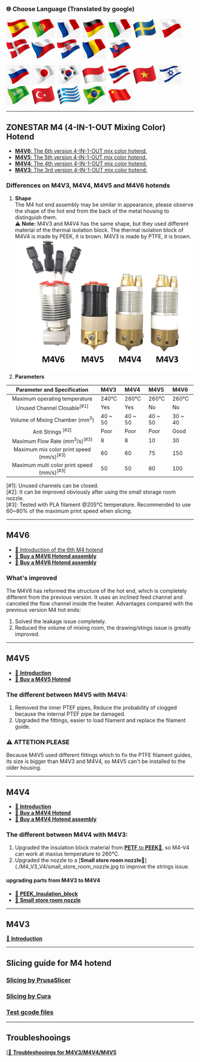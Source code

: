 ### :globe_with_meridians: Choose Language (Translated by google)
[![](../../lanpic/ES.png)](https://github-com.translate.goog/ZONESTAR3D/Upgrade-kit-guide/tree/main/HOTEND/M4%20%204-IN-1-OUT%20Mixing%20Color%20Hotend?_x_tr_sl=en&_x_tr_tl=es)
[![](../../lanpic/PT.png)](https://github-com.translate.goog/ZONESTAR3D/Upgrade-kit-guide/tree/main/HOTEND/M4%20%204-IN-1-OUT%20Mixing%20Color%20Hotend?_x_tr_sl=en&_x_tr_tl=pt)
[![](../../lanpic/FR.png)](https://github-com.translate.goog/ZONESTAR3D/Upgrade-kit-guide/tree/main/HOTEND/M4%20%204-IN-1-OUT%20Mixing%20Color%20Hotend?_x_tr_sl=en&_x_tr_tl=fr)
[![](../../lanpic/DE.png)](https://github-com.translate.goog/ZONESTAR3D/Upgrade-kit-guide/tree/main/HOTEND/M4%20%204-IN-1-OUT%20Mixing%20Color%20Hotend?_x_tr_sl=en&_x_tr_tl=de)
[![](../../lanpic/IT.png)](https://github-com.translate.goog/ZONESTAR3D/Upgrade-kit-guide/tree/main/HOTEND/M4%20%204-IN-1-OUT%20Mixing%20Color%20Hotend?_x_tr_sl=en&_x_tr_tl=it)
[![](../../lanpic/SW.png)](https://github-com.translate.goog/ZONESTAR3D/Upgrade-kit-guide/tree/main/HOTEND/M4%20%204-IN-1-OUT%20Mixing%20Color%20Hotend?_x_tr_sl=en&_x_tr_tl=sv)
[![](../../lanpic/PL.png)](https://github-com.translate.goog/ZONESTAR3D/Upgrade-kit-guide/tree/main/HOTEND/M4%20%204-IN-1-OUT%20Mixing%20Color%20Hotend?_x_tr_sl=en&_x_tr_tl=pl)
[![](../../lanpic/DK.png)](https://github-com.translate.goog/ZONESTAR3D/Upgrade-kit-guide/tree/main/HOTEND/M4%20%204-IN-1-OUT%20Mixing%20Color%20Hotend?_x_tr_sl=en&_x_tr_tl=da)
[![](../../lanpic/CZ.png)](https://github-com.translate.goog/ZONESTAR3D/Upgrade-kit-guide/tree/main/HOTEND/M4%20%204-IN-1-OUT%20Mixing%20Color%20Hotend?_x_tr_sl=en&_x_tr_tl=cs)
[![](../../lanpic/HR.png)](https://github-com.translate.goog/ZONESTAR3D/Upgrade-kit-guide/tree/main/HOTEND/M4%20%204-IN-1-OUT%20Mixing%20Color%20Hotend?_x_tr_sl=en&_x_tr_tl=hr)
[![](../../lanpic/RO.png)](https://github-com.translate.goog/ZONESTAR3D/Upgrade-kit-guide/tree/main/HOTEND/M4%20%204-IN-1-OUT%20Mixing%20Color%20Hotend?_x_tr_sl=en&_x_tr_tl=ro)
[![](../../lanpic/SK.png)](https://github-com.translate.goog/ZONESTAR3D/Upgrade-kit-guide/tree/main/HOTEND/M4%20%204-IN-1-OUT%20Mixing%20Color%20Hotend?_x_tr_sl=en&_x_tr_tl=sk)


[![](../../lanpic/RU.png)](https://github-com.translate.goog/ZONESTAR3D/Upgrade-kit-guide/tree/main/HOTEND/M4%20%204-IN-1-OUT%20Mixing%20Color%20Hotend?_x_tr_sl=en&_x_tr_tl=ru)
[![](../../lanpic/JP.png)](https://github-com.translate.goog/ZONESTAR3D/Upgrade-kit-guide/tree/main/HOTEND/M4%20%204-IN-1-OUT%20Mixing%20Color%20Hotend?_x_tr_sl=en&_x_tr_tl=ja)
[![](../../lanpic/KR.png)](https://github-com.translate.goog/ZONESTAR3D/Upgrade-kit-guide/tree/main/HOTEND/M4%20%204-IN-1-OUT%20Mixing%20Color%20Hotend?_x_tr_sl=en&_x_tr_tl=ko)
[![](../../lanpic/ID.png)](https://github-com.translate.goog/ZONESTAR3D/Upgrade-kit-guide/tree/main/HOTEND/M4%20%204-IN-1-OUT%20Mixing%20Color%20Hotend?_x_tr_sl=en&_x_tr_tl=id)
[![](../../lanpic/TH.png)](https://github-com.translate.goog/ZONESTAR3D/Upgrade-kit-guide/tree/main/HOTEND/M4%20%204-IN-1-OUT%20Mixing%20Color%20Hotend?_x_tr_sl=en&_x_tr_tl=th)
[![](../../lanpic/VN.png)](https://github-com.translate.goog/ZONESTAR3D/Upgrade-kit-guide/tree/main/HOTEND/M4%20%204-IN-1-OUT%20Mixing%20Color%20Hotend?_x_tr_sl=en&_x_tr_tl=vi)
[![](../../lanpic/IL.png)](https://github-com.translate.goog/ZONESTAR3D/Upgrade-kit-guide/tree/main/HOTEND/M4%20%204-IN-1-OUT%20Mixing%20Color%20Hotend?_x_tr_sl=en&_x_tr_tl=iw)
[![](../../lanpic/SA.png)](https://github-com.translate.goog/ZONESTAR3D/Upgrade-kit-guide/tree/main/HOTEND/M4%20%204-IN-1-OUT%20Mixing%20Color%20Hotend?_x_tr_sl=en&_x_tr_tl=ar)
[![](../../lanpic/TR.png)](https://github-com.translate.goog/ZONESTAR3D/Upgrade-kit-guide/tree/main/HOTEND/M4%20%204-IN-1-OUT%20Mixing%20Color%20Hotend?_x_tr_sl=en&_x_tr_tl=tr)
[![](../../lanpic/GR.png)](https://github-com.translate.goog/ZONESTAR3D/Upgrade-kit-guide/tree/main/HOTEND/M4%20%204-IN-1-OUT%20Mixing%20Color%20Hotend?_x_tr_sl=en&_x_tr_tl=el)
[![](../../lanpic/BR.png)](https://github-com.translate.goog/ZONESTAR3D/Upgrade-kit-guide/tree/main/HOTEND/M4%20%204-IN-1-OUT%20Mixing%20Color%20Hotend?_x_tr_sl=en&_x_tr_tl=pt)
[![](../../lanpic/CN.png)](https://github-com.translate.goog/ZONESTAR3D/Upgrade-kit-guide/tree/main/HOTEND/M4%20%204-IN-1-OUT%20Mixing%20Color%20Hotend?_x_tr_sl=en&_x_tr_tl=zh-CN)

-----
## ZONESTAR M4 (4-IN-1-OUT Mixing Color) Hotend
-  [**M4V6**: The 6th version 4-IN-1-OUT mix color hotend.](#m4v6)
-  [**M4V5**: The 5th version 4-IN-1-OUT mix color hotend.](#m4v5)
-  [**M4V4**: The 4th version 4-IN-1-OUT mix color hotend.](#m4v4)
-  [**M4V3**: The 3rd version 4-IN-1-OUT mix color hotend.](#m4v3)

### Differences on M4V3, M4V4, M4V5 and M4V6 hotends
1. **Shape**   
The M4 hot end assembly may be similar in appearance, please observe the shape of the hot end from the back of the metal housing to distinguish them.     
:warning: **Note:** M4V3 and M4V4 has the same shape, but they used different material of the thermal isolation block. The thermal isolation block of M4V4 is made by PEEK, it is brown. M4V3 is made by PTFE, it is brown.    
![](./M4.jpg)
2. **Parameters**   

|           Parameter and Specification               |    M4V3       |    M4V4       |      M4V5     |      M4V6     |
|:---------------------------------------------------:|:--------------|:--------------|:--------------|:--------------|
|Maximum operating temperature                        |  240℃        |  260℃        |  260℃         |  260℃        |
|Unused Channel Closable<sup>[#1]</sup>               |  Yes          |  Yes          |  No           |  No           |
|Volume of Mixing Chamber (mm<sup>3</sup>)            |  40 ~ 50      |  40 ~ 50      |  40 ~ 50      |  30 ~ 40      |
|Anti Strings <sup>[#2]</sup>                         |  Poor         |   Poor        |  Poor         |  Good         |
|Maximum Flow Rate (mm<sup>3</sup>/s)<sup>[#3]</sup>  |  8            |   8           |  10           |  30           |
|Maximum mix color print speed (mm/s)<sup>[#3]</sup>  |  60           |   60          |  75           |  150          |
|Maximum multi color print speed (mm/s)<sup>[#3]</sup>|  50           |   50          |  60           |  100          |

[#1]: Unused channels can be closed.   
[#2]: It can be improved obviously after using the small storage room nozzle.     
[#3]: Tested with PLA filament @205℃ temperature. Recommended to use 60~80% of the maximum print speed when slicing.

-----
## M4V6
- [:book: Introduction of the 6th M4 hotend](./M4_V6/readme.md)  
- [:gift: **Buy a M4V6 Hotend assembly**](https://bit.ly/3QhWJtf)  
- [:gift: **Buy a M4V6 Hotend assembly**](https://www.aliexpress.com/item/1005004547646195.html)   
### What's improved
The M4V6 has reformed the structure of the hot end, which is completely different from the previous version. It uses an inclined feed channel and canceled the flow channel inside the heater. Advantages compared with the previous version M4 hot ends:
1. Solved the leakage issue completely.
2. Reduced the volume of mixing room, the drawing/stings issue is greatly improved.

-----
## M4V5
- [:book: **Introduction**](./M4_V5/readme.md)   
- [:gift: **Buy a M4V5 Hotend**](https://www.aliexpress.com/item/1005001581641783.html) 

<!-- ### Structure diagram -->
<!-- ![](./M4_V5/M4V5.jpg) -->
### The different between **M4V5** with **M4V4**:  
1. Removed the inner PTEF pipes, Reduce the probability of clogged because the internal PTEF pipe be damaged.   
2. Upgraded the fittings, easier to load filament and replace the filament guide. 
### :warning: ATTETION PLEASE
Because M4V5 used different fittings which to fix the PTFE filament guides, its size is bigger than M4V3 and M4V4, so M4V5 can't be installed to the older housing.   

-----
## M4V4
- [:book: **Introduction**](./M4_V3_V4/readme.md)      
- [:gift: **Buy a M4V4 Hotend**](https://www.aliexpress.com/item/1005002124027691.html)  
- [:gift: **Buy a M4V4 Hotend assembly**](https://www.aliexpress.com/item/1005001581641783.html)   
<!-- ### Structure diagram -->
<!-- ![](./M4_V3_V4/M4_V4.jpg) -->
### The different between  **M4V4** with **M4V3**:  
1. Upgraded the insulation block material from [**PETF** to **PEEK**:art:](./M4_V3_V4/PEEK_Insulation_block.jpg), so M4-V4 can work at maxius temperature to 260℃.  
2. Upgraded the nozzle to a [**Small store room nozzle**:art:](./M4_V3_V4/small_store_room_nozzle.jpg to improve the strings issue.         
#### upgrading parts from M4V3 to M4V4
- [:gift: **PEEK_Insulation_block**](https://www.aliexpress.com/item/1005002124027691.html)  
- [:gift: **Small store room nozzle**](https://www.aliexpress.com/item/1005001447928770.html)

-----
## M4V3
[:book: **Introduction**](./M4_V3_V4/readme.md)
<!-- ### Structure diagram -->
<!-- ![](./M4_V3_V4/M4_V3.jpg) -->

-----
## Slicing guide for M4 hotend
### [Slicing by PrusaSlicer](https://github.com/ZONESTAR3D/Slicing-Guide/tree/master/PrusaSlicer)
### [Slicing by Cura](https://github.com/ZONESTAR3D/Slicing-Guide/tree/master/cura)
### [Test gcode files](https://github.com/ZONESTAR3D/Slicing-Guide/tree/master/PrusaSlicer/test_gcode/M4)

-----
## Troubleshooings
[[:book: **Troubleshooings for M4V3/M4V4/M4V5**](./troubleshooting.md)
